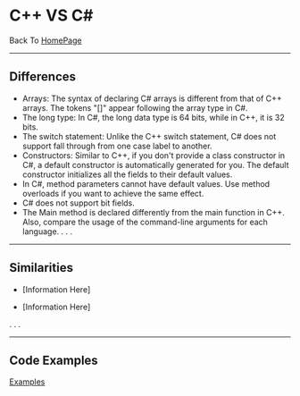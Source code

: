 # C++ VS C#

Back To
[HomePage](https://github.com/nasz8f/4330-7330_Final_Project/blob/master/README.md)

_____________________________________________________________________________________________________________________________________________

## Differences

* Arrays: The syntax of declaring C# arrays is different from that of C++ arrays. The tokens "[]" appear following the array type in C#.
* The long type: In C#, the long data type is 64 bits, while in C++, it is 32 bits.
* The switch statement: Unlike the C++ switch statement, C# does not support fall through from one case label to another.
* Constructors: Similar to C++, if you don't provide a class constructor in C#, a default constructor is automatically generated for you. The default constructor initializes all the fields to their default values.
* In C#, method parameters cannot have default values. Use method overloads if you want to achieve the same effect.
* C# does not support bit fields.
* The Main method is declared differently from the main function in C++. Also, compare the usage of the command-line arguments for each language.
.
.
.

_____________________________________________________________________________________________________________________________________________

## Similarities

* [Information Here]

* [Information Here]

.
.
.

_____________________________________________________________________________________________________________________________________________

## Code Examples
[Examples](https://github.com/nasz8f/4330-7330_Final_Project/blob/master/Code_Examples.md)
